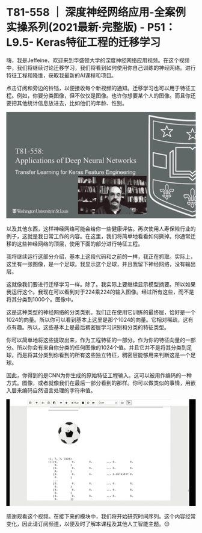 # T81-558 ｜ 深度神经网络应用-全案例实操系列(2021最新·完整版) - P51：L9.5- Keras特征工程的迁移学习 

嗨，我是Jeffeine，欢迎来到华盛顿大学的深度神经网络应用视频。在这个视频中，我们将继续讨论迁移学习，我们将看到如何使用你自己训练的神经网络。进行特征工程和降维，获取我最新的AI课程和项目。

点击订阅和旁边的铃铛，以便接收每个新视频的通知。迁移学习也可以用于特征工程。例如，你要分类图像，但不仅仅是图像。也许你想要某个人的图像。而且你还要把其他统计信息放进去，比如他们的年龄、性别。

![](img/f4b6691d92ccb3a0b15bebb896f51a73_1.png)

以及其他东西，这样神经网络可能会给你一些健康评估。再次使用人寿保险行业的例子，这就是我日常工作的内容。在这里，我们将简单地看看如何撕掉。你通常迁移的这些神经网络的顶层，使用下面的部分进行特征工程。

我将继续运行这部分介绍，基本上这段代码和之前的一样，我正在抓取。实际上，这里有一张图像，是一个足球。我显示这个足球，并且我留下神经网络，没有输出层。

这就像我们要进行迁移学习一样。除了。我实际上要继续显示模型摘要。所以如果我运行这个。我现在可以看到对于224乘224的输入图像。经过所有这些，而不是将其分类到1000个。图像中。

这是这种类型的神经网络的分类类别。我们正在使用它训练的最终层，恰好是一个1024的向量。所以你可以看到基本上这里是那个1024的向量。它相对稀疏，这有点有趣。所以，这些基本上是最后稠密层学习识别和分类的特征类型。

你可以简单地将这些提取出来，作为工程特征的一部分。作为你的特征向量的一部分。所以你会有来自你分类的任何图像的1024个值。并且它并不是将其分类到足球，而是将其分类到你看到的所有这些独立特征，稠密层能够用来判断这是一个足球。

因此，你得到的是CNN为你生成的原始特征工程输入。这可以被用作编码的一种方式。图像，或者就像我们在最后一部分看到的那样。你可以做类似的事情，用嵌入层来编码自然语言处理的字符串值。

![](img/f4b6691d92ccb3a0b15bebb896f51a73_3.png)

感谢观看这个视频。在接下来的模块中，我们将开始研究时间序列。这个内容经常变化，因此请订阅频道，以便及时了解本课程及其他人工智能主题。😊
